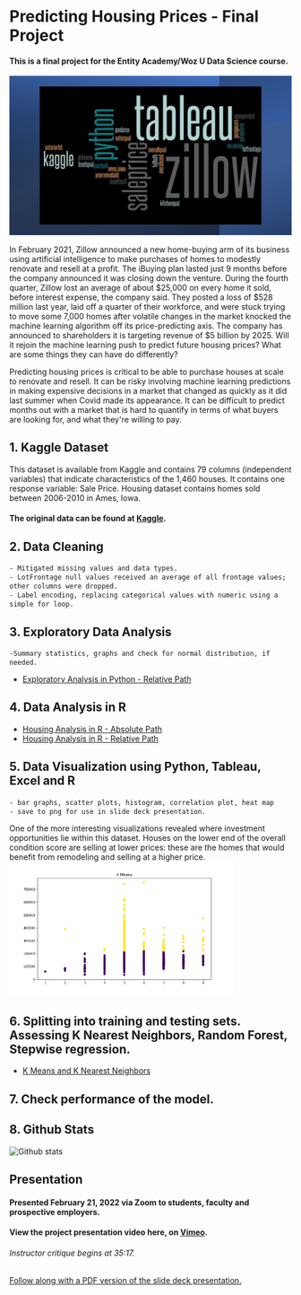 # Predicting Housing Prices - Final Project
#### This is a final project for the Entity Academy/Woz U Data Science course. 

<img src="Images/wordcloudJPG.jpg" width=800>


In February 2021, Zillow announced a new home-buying arm of its business using artificial intelligence to make purchases of homes to modestly renovate and resell at a profit. The iBuying plan lasted just 9 months before the company announced it was closing down the venture. During the fourth quarter, Zillow lost an average of about $25,000 on every home it sold, before interest expense, the company said. They posted a loss of $528 million last year, laid off a quarter of their workforce, and were stuck trying to move some 7,000 homes after volatile changes in the market knocked the machine learning algorithm off its price-predicting axis.
 The company has announced to shareholders it is targeting revenue of $5 billion by 2025. Will it rejoin the machine learning push to predict future housing prices? What are some things they can have do differently? 


Predicting housing prices is critical to be able to purchase houses at scale to renovate and resell. It can be risky involving machine learning predictions in making expensive decisions in a market that changed as quickly as it did last summer when Covid made its appearance. It can be difficult to predict months out with a market that is hard to quantify in terms of what buyers are looking for, and what they're willing to pay. 

## 1. Kaggle Dataset 
This dataset is available from Kaggle and contains 79 columns (independent variables) that indicate characteristics of the 1,460 houses. It contains one response variable: Sale Price. Housing dataset contains homes sold between 2006-2010 in Ames, Iowa.

#### The original data can be found at [Kaggle](https://www.kaggle.com/marcopale/housing/).



## 2. Data Cleaning 
    - Mitigated missing values and data types. 
    - LotFrontage null values received an average of all frontage values; other columns were dropped. 
    - Label encoding, replacing categorical values with numeric using a simple for loop. 
    

## 3. Exploratory Data Analysis
    -Summary statistics, graphs and check for normal distribution, if needed.
   - [Exploratory Analysis in Python - Relative Path](./Exploratory%20Analysis%20in%20Python/Visualization%20in%20Python.ipynb)
## 4. Data Analysis in R 

   - [Housing Analysis in R - Absolute Path](https://github.com/M-arcy/Feb2022FinalProject/blob/main/Data%20Analysis%20in%20R/House%20analysis%20in%20R.ipynb)
   - [Housing Analysis in R - Relative Path](./Data%20Analysis%20in%20R/House%20analysis%20in%20R.ipynb)

## 5. Data Visualization using Python, Tableau, Excel and R
    - bar graphs, scatter plots, histogram, correlation plot, heat map
    - save to png for use in slide deck presentation.

One of the more interesting visualizations revealed where investment opportunities lie within this dataset. Houses on the lower end of the overall condition score are selling at lower prices: these are the homes that would benefit from remodeling and selling at a higher price. 
<img src="Visuals_Graphs/CondPriceFig.png" width=400>
## 6. Splitting into training and testing sets. Assessing K Nearest Neighbors, Random Forest, Stepwise regression.
- [K Means and K Nearest Neighbors](./Analysis%20in%20Python/k-Means%20and%20K-Nearest%20Neighbors.ipynb)
## 7. Check performance of the model. 

## 8. Github Stats
![Github stats](https://github-readme-stats.vercel.app/api?username=M-arcy)

## Presentation
#### **Presented February 21, 2022 via Zoom to students, faculty and prospective employers.**

#### View the project presentation video here, on [Vimeo](https://vimeo.com/680143023/). 

###### Instructor critique begins at 35:17.
 [Follow along with a PDF version of the slide deck presentation.](./Powerpoint%20in%20PDF/Final%20Project%20Presentation%20PDF.pdf)


